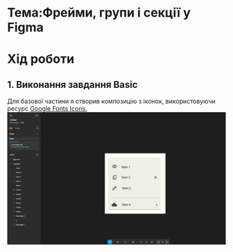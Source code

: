 # Тема:Фрейми, групи і секції у Figma

# Хід роботи

## 1. Виконання завдання Basic
 Для базової частини я створив композицію з іконок, використовуючи ресурс [Google Fonts Icons.](https://fonts.google.com/icons)
 ![Іконки були імпортовані у svg форматі у Figma та розміщені у фреймі. Для підписів до кожної іконки використав шрифт Roboto.](Img/1.jpg)
 



